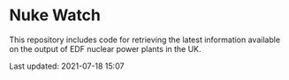# Nuke Watch

This repository includes code for retrieving the latest information available on the output of EDF nuclear power plants in the UK.

Last updated: 2021-07-18 15:07